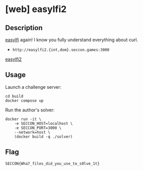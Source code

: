 # [web] easylfi2

## Description

[easylfi](https://github.com/SECCON/SECCON2022_online_CTF/tree/main/web/easylfi) again! I know you fully understand everything about curl.

- `http://easylfi2.{int,dom}.seccon.games:3000`

[easylfi2](files/easylfi2)

## Usage

Launch a challenge server:

```
cd build
docker compose up
```

Run the author's solver:

```
docker run -it \
    -e SECCON_HOST=localhost \
    -e SECCON_PORT=3000 \
    --network=host \
    (docker build -q ./solver)
```

## Flag

```
SECCON{Wha7_files_did_you_use_to_s0lve_1t}
```
